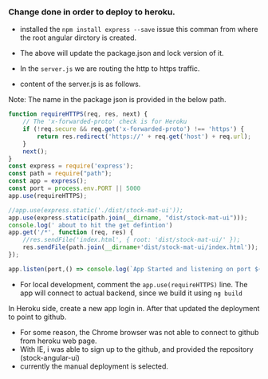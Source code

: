 ### Change done in order to deploy to heroku.

- installed the `npm install express --save` issue this comman from where the root angular dirctory is created.
- The above will update the package.json and lock version of it.

- In the `server.js` we are routing the http to https traffic.
- content of the server.js is as follows.

Note: The name in the package json is provided in the below path.
```js
function requireHTTPS(req, res, next) {
    // The 'x-forwarded-proto' check is for Heroku
    if (!req.secure && req.get('x-forwarded-proto') !== 'https') {
        return res.redirect('https://' + req.get('host') + req.url);
    }
    next();
}
const express = require('express');
const path = require("path");
const app = express();
const port = process.env.PORT || 5000
app.use(requireHTTPS);

//app.use(express.static('./dist/stock-mat-ui'));
app.use(express.static(path.join(__dirname, "dist/stock-mat-ui")));
console.log(' about to hit the get defintion')
app.get('/*', function (req, res) {
    //res.sendFile('index.html', { root: 'dist/stock-mat-ui/' });
    res.sendFile(path.join(__dirname+'dist/stock-mat-ui/index.html'));
});

app.listen(port,() => console.log(`App Started and listening on port ${port}!`));
```
  - For local development, comment the `app.use(requireHTTPS)` line. The app will connect to actual backend, since we build it using `ng build`

In Heroku side, create a new app login in. After that updated the deployment to point to github.
  - For some reason, the Chrome browser was not able to connect to github from heroku web page.
  - With IE, i was able to sign up to the github, and provided the repository (stock-angular-ui)
  - currently the manual deployment is selected.
